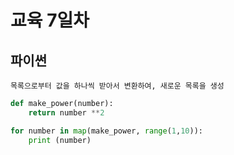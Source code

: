# 교육 7일차

## 파이썬

```
목록으로부터 값을 하나씩 받아서 변환하여, 새로운 목록을 생성

```



```python
def make_power(number):
    return number **2

for number in map(make_power, range(1,10)):
    print (number)

```

